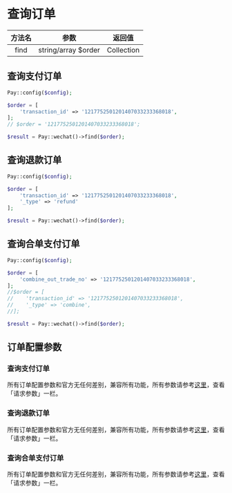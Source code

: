# 查询订单

| 方法名  |         参数          |    返回值     |
|:----:|:-------------------:|:----------:|
| find | string/array $order | Collection |

## 查询支付订单

```php
Pay::config($config);

$order = [
    'transaction_id' => '1217752501201407033233368018',
];
// $order = '1217752501201407033233368018';

$result = Pay::wechat()->find($order);
```

## 查询退款订单

```php
Pay::config($config);

$order = [
    'transaction_id' => '1217752501201407033233368018',
    '_type' => 'refund'
];

$result = Pay::wechat()->find($order);
```

## 查询合单支付订单

```php
Pay::config($config);

$order = [
    'combine_out_trade_no' => '1217752501201407033233368018',
];
//$order = [
//    'transaction_id' => '1217752501201407033233368018',
//    '_type' => 'combine',
//];

$result = Pay::wechat()->find($order);
```

## 订单配置参数

### 查询支付订单

所有订单配置参数和官方无任何差别，兼容所有功能，所有参数请参考[这里](https://pay.weixin.qq.com/wiki/doc/apiv3/apis/chapter3_1_2.shtml)，查看「请求参数」一栏。

### 查询退款订单

所有订单配置参数和官方无任何差别，兼容所有功能，所有参数请参考[这里](https://pay.weixin.qq.com/wiki/doc/apiv3/apis/chapter3_1_10.shtml)，查看「请求参数」一栏。

### 查询合单支付订单

所有订单配置参数和官方无任何差别，兼容所有功能，所有参数请参考[这里](https://pay.weixin.qq.com/wiki/doc/apiv3/apis/chapter5_1_11.shtml)，查看「请求参数」一栏。
